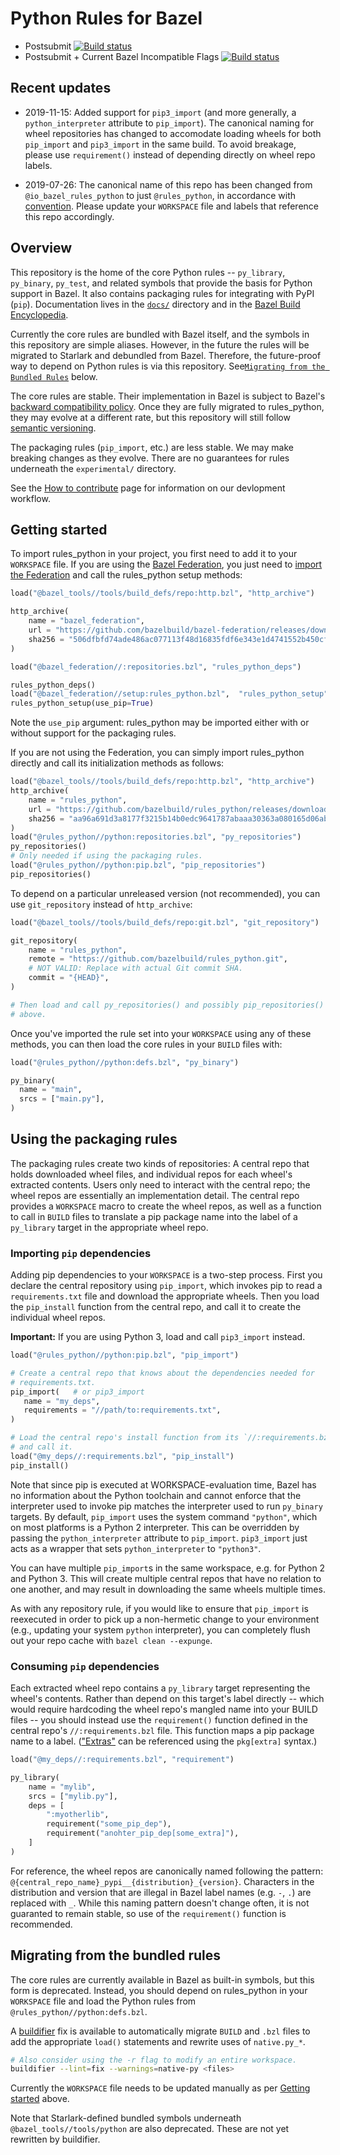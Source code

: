 # Python Rules for Bazel

* Postsubmit [![Build status](https://badge.buildkite.com/0bcfe58b6f5741aacb09b12485969ba7a1205955a45b53e854.svg?branch=master)](https://buildkite.com/bazel/python-rules-python-postsubmit)
* Postsubmit + Current Bazel Incompatible Flags [![Build status](https://badge.buildkite.com/219007166ab6a7798b22758e7ae3f3223001398ffb56a5ad2a.svg?branch=master)](https://buildkite.com/bazel/rules-python-plus-bazelisk-migrate)

## Recent updates

* 2019-11-15: Added support for `pip3_import` (and more generally, a
`python_interpreter` attribute to `pip_import`). The canonical naming for wheel
repositories has changed to accomodate loading wheels for both `pip_import` and
`pip3_import` in the same build. To avoid breakage, please use `requirement()`
instead of depending directly on wheel repo labels.

* 2019-07-26: The canonical name of this repo has been changed from
`@io_bazel_rules_python` to just `@rules_python`, in accordance with
[convention](https://docs.bazel.build/versions/master/skylark/deploying.html#workspace).
Please update your `WORKSPACE` file and labels that reference this repo
accordingly.

## Overview

This repository is the home of the core Python rules -- `py_library`,
`py_binary`, `py_test`, and related symbols that provide the basis for Python
support in Bazel. It also contains packaging rules for integrating with PyPI
(`pip`). Documentation lives in the
[`docs/`](https://github.com/bazelbuild/rules_python/tree/master/docs)
directory and in the
[Bazel Build Encyclopedia](https://docs.bazel.build/versions/master/be/python.html).

Currently the core rules are bundled with Bazel itself, and the symbols in this
repository are simple aliases. However, in the future the rules will be
migrated to Starlark and debundled from Bazel. Therefore, the future-proof way
to depend on Python rules is via this repository. See[`Migrating from the Bundled Rules`](#Migrating-from-the-bundled-rules) below.

The core rules are stable. Their implementation in Bazel is subject to Bazel's
[backward compatibility policy](https://docs.bazel.build/versions/master/backward-compatibility.html).
Once they are fully migrated to rules_python, they may evolve at a different
rate, but this repository will still follow
[semantic versioning](https://semver.org).

The packaging rules (`pip_import`, etc.) are less stable. We may make breaking
changes as they evolve. There are no guarantees for rules underneath the
`experimental/` directory.

See the [How to contribute](CONTRIBUTING.md) page for information on our
devlopment workflow.

## Getting started

To import rules_python in your project, you first need to add it to your
`WORKSPACE` file. If you are using the [Bazel
Federation](https://github.com/bazelbuild/bazel-federation), you just need to
[import the Federation](https://github.com/bazelbuild/bazel-federation#example-workspace)
and call the rules_python setup methods:

```python
load("@bazel_tools//tools/build_defs/repo:http.bzl", "http_archive")

http_archive(
    name = "bazel_federation",
    url = "https://github.com/bazelbuild/bazel-federation/releases/download/0.0.1/bazel_federation-0.0.1.tar.gz",
    sha256 = "506dfbfd74ade486ac077113f48d16835fdf6e343e1d4741552b450cfc2efb53",
)

load("@bazel_federation//:repositories.bzl", "rules_python_deps")

rules_python_deps()
load("@bazel_federation//setup:rules_python.bzl",  "rules_python_setup")
rules_python_setup(use_pip=True)
```

Note the `use_pip` argument: rules_python may be imported either with or
without support for the packaging rules.

If you are not using the Federation, you can simply import rules_python
directly and call its initialization methods as follows:

```python
load("@bazel_tools//tools/build_defs/repo:http.bzl", "http_archive")
http_archive(
    name = "rules_python",
    url = "https://github.com/bazelbuild/rules_python/releases/download/0.0.1/rules_python-0.0.1.tar.gz",
    sha256 = "aa96a691d3a8177f3215b14b0edc9641787abaaa30363a080165d06ab65e1161",
)
load("@rules_python//python:repositories.bzl", "py_repositories")
py_repositories()
# Only needed if using the packaging rules.
load("@rules_python//python:pip.bzl", "pip_repositories")
pip_repositories()
```

To depend on a particular unreleased version (not recommended), you can
use `git_repository` instead of `http_archive`:

```python
load("@bazel_tools//tools/build_defs/repo:git.bzl", "git_repository")

git_repository(
    name = "rules_python",
    remote = "https://github.com/bazelbuild/rules_python.git",
    # NOT VALID: Replace with actual Git commit SHA.
    commit = "{HEAD}",
)

# Then load and call py_repositories() and possibly pip_repositories() as
# above.
```

Once you've imported the rule set into your `WORKSPACE` using any of these
methods, you can then load the core rules in your `BUILD` files with:

``` python
load("@rules_python//python:defs.bzl", "py_binary")

py_binary(
  name = "main",
  srcs = ["main.py"],
)
```

## Using the packaging rules

The packaging rules create two kinds of repositories: A central repo that holds
downloaded wheel files, and individual repos for each wheel's extracted
contents. Users only need to interact with the central repo; the wheel repos
are essentially an implementation detail. The central repo provides a
`WORKSPACE` macro to create the wheel repos, as well as a function to call in
`BUILD` files to translate a pip package name into the label of a `py_library`
target in the appropriate wheel repo.

### Importing `pip` dependencies

Adding pip dependencies to your `WORKSPACE` is a two-step process. First you
declare the central repository using `pip_import`, which invokes pip to read
a `requirements.txt` file and download the appropriate wheels. Then you load
the `pip_install` function from the central repo, and call it to create the
individual wheel repos.

**Important:** If you are using Python 3, load and call `pip3_import` instead.

```python
load("@rules_python//python:pip.bzl", "pip_import")

# Create a central repo that knows about the dependencies needed for
# requirements.txt.
pip_import(   # or pip3_import
   name = "my_deps",
   requirements = "//path/to:requirements.txt",
)

# Load the central repo's install function from its `//:requirements.bzl` file,
# and call it.
load("@my_deps//:requirements.bzl", "pip_install")
pip_install()
```

Note that since pip is executed at WORKSPACE-evaluation time, Bazel has no
information about the Python toolchain and cannot enforce that the interpreter
used to invoke pip matches the interpreter used to run `py_binary` targets. By
default, `pip_import` uses the system command `"python"`, which on most
platforms is a Python 2 interpreter. This can be overridden by passing the
`python_interpreter` attribute to `pip_import`. `pip3_import` just acts as a
wrapper that sets `python_interpreter` to `"python3"`.

You can have multiple `pip_import`s in the same workspace, e.g. for Python 2
and Python 3. This will create multiple central repos that have no relation to
one another, and may result in downloading the same wheels multiple times.

As with any repository rule, if you would like to ensure that `pip_import` is
reexecuted in order to pick up a non-hermetic change to your environment (e.g.,
updating your system `python` interpreter), you can completely flush out your
repo cache with `bazel clean --expunge`.

### Consuming `pip` dependencies

Each extracted wheel repo contains a `py_library` target representing the
wheel's contents. Rather than depend on this target's label directly -- which
would require hardcoding the wheel repo's mangled name into your BUILD files --
you should instead use the `requirement()` function defined in the central
repo's `//:requirements.bzl` file. This function maps a pip package name to a
label. (["Extras"](
https://packaging.python.org/tutorials/installing-packages/#installing-setuptools-extras)
can be referenced using the `pkg[extra]` syntax.)

```python
load("@my_deps//:requirements.bzl", "requirement")

py_library(
    name = "mylib",
    srcs = ["mylib.py"],
    deps = [
        ":myotherlib",
        requirement("some_pip_dep"),
        requirement("anohter_pip_dep[some_extra]"),
    ]
)
```

For reference, the wheel repos are canonically named following the pattern:
`@{central_repo_name}_pypi__{distribution}_{version}`. Characters in the
distribution and version that are illegal in Bazel label names (e.g. `-`, `.`)
are replaced with `_`. While this naming pattern doesn't change often, it is
not guaranted to remain stable, so use of the `requirement()` function is
recommended.

## Migrating from the bundled rules

The core rules are currently available in Bazel as built-in symbols, but this
form is deprecated. Instead, you should depend on rules_python in your
`WORKSPACE` file and load the Python rules from
`@rules_python//python:defs.bzl`.

A [buildifier](https://github.com/bazelbuild/buildtools/blob/master/buildifier/README.md)
fix is available to automatically migrate `BUILD` and `.bzl` files to add the
appropriate `load()` statements and rewrite uses of `native.py_*`.

```sh
# Also consider using the -r flag to modify an entire workspace.
buildifier --lint=fix --warnings=native-py <files>
```

Currently the `WORKSPACE` file needs to be updated manually as per [Getting
started](#Getting-started) above.

Note that Starlark-defined bundled symbols underneath
`@bazel_tools//tools/python` are also deprecated. These are not yet rewritten
by buildifier.
